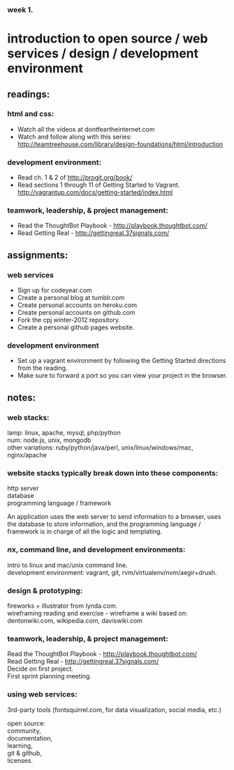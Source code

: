 ### week 1.  
# introduction to open source / web services / design / development environment  


## readings:  

### html and css:  
- Watch all the videos at dontfeartheinternet.com  
- Watch and follow along with this series: http://teamtreehouse.com/library/design-foundations/html/introduction  

### development environment:  
- Read ch. 1 & 2 of http://progit.org/book/  
- Read sections 1 through 11 of Getting Started to Vagrant. http://vagrantup.com/docs/getting-started/index.html  

### teamwork, leadership, & project management:  
- Read the ThoughtBot Playbook - http://playbook.thoughtbot.com/  
- Read Getting Real - http://gettingreal.37signals.com/  

## assignments:  

### web services
- Sign up for codeyear.com  
- Create a personal blog at tumblr.com  
- Create personal accounts on heroku.com  
- Create personal accounts on github.com  
- Fork the cpj winter-2012 repository.  
- Create a personal github pages website.  

### development environment  
- Set up a vagrant environment by following the Getting Started directions from the reading.
- Make sure to forward a port so you can view your project in the browser.


## notes:  

### web stacks:  
lamp: linux, apache, mysql, php/python  
num: node.js, unix, mongodb  
other variations: ruby/python/java/perl, unix/linux/windows/mac, nginx/apache  

### website stacks typically break down into these components:  
http server  
database  
programming language / framework  

An application uses the web server to send information to a browser, uses the database to store information, and the programming language / framework is in charge of all the logic and templating.  

  



### *n*x, command line, and development environments:  
intro to linux and mac/unix command line.  
development environment: vagrant, git, rvm/virtualenv/nvm/aegir+drush.  

### design & prototyping:  
fireworks + illustrator from lynda.com.  
wireframing reading and exercise - wireframe a wiki based on:  
dentonwiki.com, wikipedia.com, daviswiki.com  

### teamwork, leadership, & project management:  
Read the ThoughtBot Playbook - http://playbook.thoughtbot.com/  
Read Getting Real - http://gettingreal.37signals.com/  
Decide on first project.  
First sprint planning meeting.  

### using web services:  
3rd-party tools (fontsquirrel.com, for data visualization, social media, etc.)  

open source:  
community,  
documentation,  
learning,  
git & github,  
licenses.  



